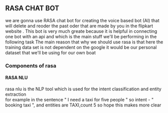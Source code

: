 ## RASA CHAT BOT
we are gonna use RASA chat bot for creating the voice based bot (AI) that will delete and reoder the past oder that are made by you in the flipkart website . This bot is very much greate because it is helpful in connecting one bot with an api and which is the main stuff we'll be performing in the following task
The main reason that why we should use rasa is that here the training data set is not dependent on the google it would be our personal dataset that we'll be using for our own boat
### Components of rasa
#### RASA NLU
rasa nlu is the NLP tool which is used for the intent classification and entity extraction <br/>
for example in the sentence "  I need a taxi for five people  "  so intent - " booking taxi ", and entities are TAXI,count 5 so hope this makes more clear

                            
